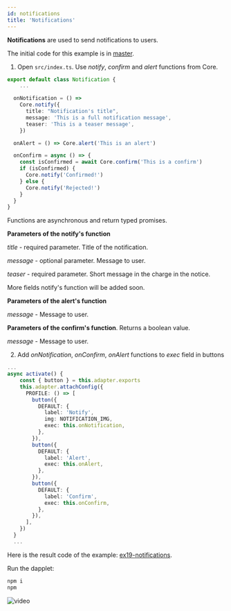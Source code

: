 ```yaml
---
id: notifications
title: 'Notifications'
---
```


**Notifications** are used to send notifications to users.

The initial code for this example is in [master](https://github.com/dapplets/dapplet-template/tree/master).

1. Open `src/index.ts`. Use _notify_, _confirm_ and _alert_ functions from Core.

```ts
export default class Notification {
    ...

  onNotification = () =>
    Core.notify({
      title: "Notification's title",
      message: 'This is a full notification message',
      teaser: 'This is a teaser message',
    })

  onAlert = () => Core.alert('This is an alert')

  onConfirm = async () => {
    const isConfirmed = await Core.confirm('This is a confirm')
    if (isConfirmed) {
      Core.notify('Confirmed!')
    } else {
      Core.notify('Rejected!')
    }
  }
}
```

Functions are asynchronous and return typed promises.

**Parameters of the notify's function**

_title_ - required parameter. Title of the notification.

_message_ - optional parameter. Message to user.

_teaser_ - required parameter. Short message in the charge in the notice.

More fields notify's function will be added soon.

**Parameters of the alert's function**

_message_ - Message to user.

**Parameters of the confirm's function**. Returns a boolean value.

_message_ - Message to user.

2. Add _onNotification_, _onConfirm_, _onAlert_ functions to _exec_ field in buttons

```ts
...
async activate() {
    const { button } = this.adapter.exports
    this.adapter.attachConfig({
      PROFILE: () => [
        button({
          DEFAULT: {
            label: 'Notify',
            img: NOTIFICATION_IMG,
            exec: this.onNotification,
          },
        }),
        button({
          DEFAULT: {
            label: 'Alert',
            exec: this.onAlert,
          },
        }),
        button({
          DEFAULT: {
            label: 'Confirm',
            exec: this.onConfirm,
          },
        }),
      ],
    })
  }
  ...

```

Here is the result code of the example: [ex19-notifications](https://github.com/dapplets/dapplet-template/tree/ex19-notifications).

Run the dapplet:

```bash
npm i
npm
```

![video](/video/ex_19.gif)
